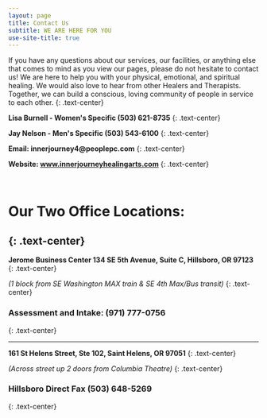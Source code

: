 ```yaml
---
layout: page
title: Contact Us
subtitle: WE ARE HERE FOR YOU
use-site-title: true
---
```


If you have any questions about our services, our facilities, or anything else that comes to mind as you view our pages, please do not hesitate to contact us! We are here to help you with your physical, emotional, and spiritual healing. We would also love to hear from other Healers and Therapists. Together, we can build a conscious, loving community of people in service to each other.
{: .text-center}


__Lisa Burnell - Women's Specific (503) 621-8735__
{: .text-center}

__Jay Nelson - Men's Specific (503) 543-6100__
{: .text-center}

__Email: innerjourney4@peoplepc.com__
{: .text-center}

__Website: www.innerjourneyhealingarts.com__
{: .text-center}


<br>

# Our Two Office Locations:
{: .text-center}
---------------------------
__Jerome Business Center 134 SE 5th Avenue, Suite C, Hillsboro, OR  97123__
{: .text-center}

_(1 block from SE Washington MAX train
&  SE 4th Max/Bus transit)_
{: .text-center}

### Assessment and Intake: (971) 777-0756
{: .text-center}

---------------------------
__161 St Helens Street, Ste 102, Saint Helens, OR 97051__
{: .text-center}

_(Across street up 2 doors from Columbia Theatre)_
{: .text-center}

### Hillsboro Direct Fax (503) 648-5269
{: .text-center}
